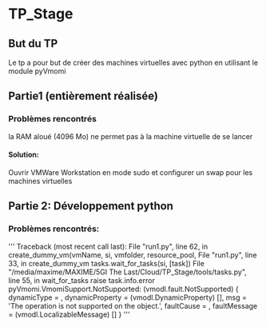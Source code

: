 # TP_Stage
## But du TP
Le tp a pour but de créer des machines virtuelles avec python en utilisant le module pyVmomi

## Partie1 (entièrement réalisée)
### Problèmes rencontrés
la RAM aloué (4096 Mo) ne permet pas à la machine virtuelle de se lancer
#### Solution: 
Ouvrir VMWare Workstation en mode sudo et configurer un swap pour les machines virtuelles

## Partie 2: Développement python
### Problèmes rencontrés:
''' Traceback (most recent call last):
  File "run1.py", line 62, in <module>
    create_dummy_vm(vmName, si, vmfolder, resource_pool,
  File "run1.py", line 33, in create_dummy_vm
    tasks.wait_for_tasks(si, [task])
  File "/media/maxime/MAXIME/5GI The Last/Cloud/TP_Stage/tools/tasks.py", line 55, in wait_for_tasks
    raise task.info.error
pyVmomi.VmomiSupport.NotSupported: (vmodl.fault.NotSupported) {
   dynamicType = <unset>,
   dynamicProperty = (vmodl.DynamicProperty) [],
   msg = 'The operation is not supported on the object.',
   faultCause = <unset>,
   faultMessage = (vmodl.LocalizableMessage) []
}
'''
